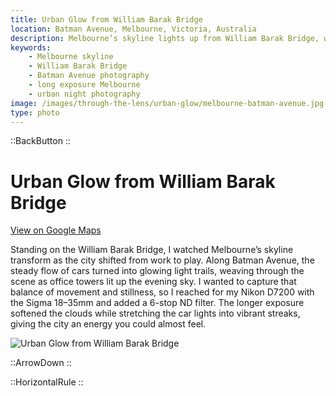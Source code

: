 ```yaml
---
title: Urban Glow from William Barak Bridge
location: Batman Avenue, Melbourne, Victoria, Australia
description: Melbourne’s skyline lights up from William Barak Bridge, with long-exposure car trails and glowing towers captured in this urban night photo.
keywords:
    - Melbourne skyline
    - William Barak Bridge
    - Batman Avenue photography
    - long exposure Melbourne
    - urban night photography
image: /images/through-the-lens/urban-glow/melbourne-batman-avenue.jpg
type: photo
---
```


::BackButton
::

# Urban Glow from William Barak Bridge

<a href="https://www.google.com/maps/search/?api=1&query=William+Barak+Bridge+Batman+Avenue,+Melbourne,+Victoria,+Australia" target="_blank" rel="noopener noreferrer">View on Google Maps</a>

Standing on the William Barak Bridge, I watched Melbourne’s skyline transform as the city shifted from work to play. Along Batman Avenue, the steady flow of cars turned into glowing light trails, weaving through the scene as office towers lit up the evening sky. I wanted to capture that balance of movement and stillness, so I reached for my Nikon D7200 with the Sigma 18–35mm and added a 6-stop ND filter. The longer exposure softened the clouds while stretching the car lights into vibrant streaks, giving the city an energy you could almost feel.

![Urban Glow from William Barak Bridge](/images/through-the-lens/urban-glow/melbourne-batman-avenue.jpg)

<div class="mb-8"></div>

::ArrowDown
::

<div class="mb-8"></div>

::HorizontalRule
::
